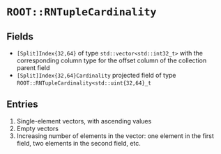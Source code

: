 # `ROOT::RNTupleCardinality`

## Fields

 * `[Split]Index{32,64}` of type `std::vector<std::int32_t>` with the corresponding column type for the offset column of the collection parent field
 * `[Split]Index{32,64}Cardinality` projected field of type `ROOT::RNTupleCardinality<std::uint{32,64}_t`

## Entries

1. Single-element vectors, with ascending values
2. Empty vectors
3. Increasing number of elements in the vector:
   one element in the first field, two elements in the second field, etc.
